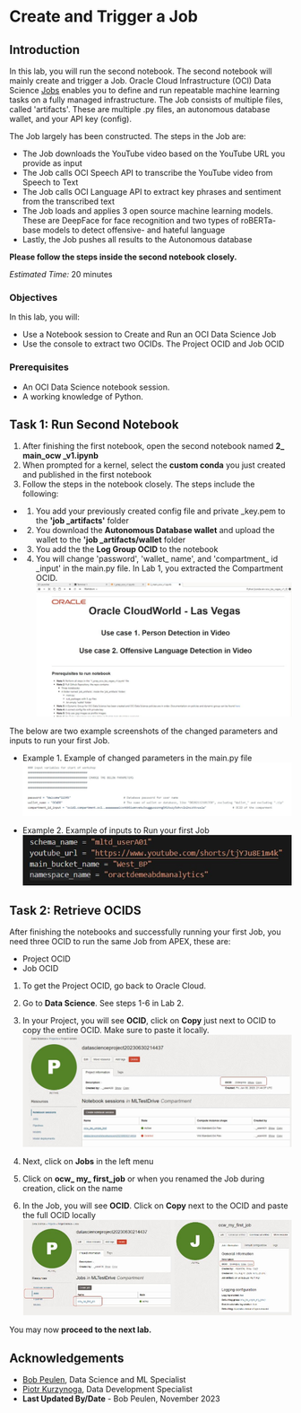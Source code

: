 # Create and Trigger a Job

## Introduction

In this lab, you will run the second notebook. The second notebook will mainly create and trigger a Job. Oracle Cloud Infrastructure (OCI) Data Science [Jobs](https://docs.oracle.com/en-us/iaas/data-science/using/jobs-about.htm) enables you to define and run repeatable machine learning tasks on a fully managed infrastructure. The Job consists of multiple files, called 'artifacts'. These are multiple .py files, an autonomous database wallet, and your API key (config). 

The Job largely  has been constructed. The steps in the Job are:
- The Job downloads the YouTube video based on the YouTube URL you provide as input
- The Job calls OCI Speech API to transcribe the YouTube video from Speech to Text
- The Job calls OCI Language API to extract key phrases and sentiment from the transcribed text
- The Job loads and applies 3 open source machine learning models. These are DeepFace for face recognition and two types of roBERTa-base models to detect offensive- and hateful language
- Lastly, the Job pushes all results to the Autonomous database

**Please follow the steps inside the second notebook closely.**

*Estimated Time:* 20 minutes

### Objectives

In this lab, you will:
* Use a Notebook session to Create and Run an OCI Data Science Job
* Use the console to extract two OCIDs. The Project OCID and Job OCID

### Prerequisites

* An OCI Data Science notebook session.
* A working knowledge of Python.


## Task 1: Run Second Notebook

1.	After finishing the first notebook, open the second notebook named **2_ main_ocw _v1.ipynb**
2.	When prompted for a kernel, select the **custom conda** you just created and published in the first notebook
3.	Follow the steps in the notebook closely. The steps include the following:
* 1. You add your previously created config file and private _key.pem to the **'job _artifacts'** folder
* 2. You download the **Autonomous Database wallet** and upload the wallet to the **'job _artifacts/wallet** folder
* 3. You add the the **Log Group OCID** to the notebook
* 4. You will change 'password', 'wallet_ name', and 'compartment_ id _input' in the main.py file. In Lab 1, you extracted the Compartment OCID.
  ![lab_3_img_1](images/lab_3_img_1.JPG)

The below are two example screenshots of the changed parameters and inputs to run your first Job.
* Example 1. Example of changed parameters in the main.py file
    ![lab_3_img_4](images/lab_3_img_4.JPG)


* Example 2. Example of inputs to Run your first Job
    ![lab_3_img_5](images/lab_3_img_5.JPG) 

## Task 2: Retrieve OCIDS

After finishing the notebooks and successfully running your first Job, you need three OCID to run the same Job from APEX, these are:
* Project OCID
* Job OCID

1. To get the Project OCID, go back to Oracle Cloud. 
2. Go to **Data Science**. See steps 1-6 in Lab 2.
3. In your Project, you will see **OCID**, click on **Copy** just next to OCID to copy the entire OCID. Make sure to paste it locally.
  ![lab_3_img_3](images/lab_3_img_2.JPG)

4. Next, click on **Jobs** in the left menu
5. Click on **ocw_ my_ first_job** or when you renamed the Job during creation, click on the name
6. In the Job, you will see **OCID**. Click on **Copy** next to the OCID and paste the full OCID locally
  ![lab_3_img_3](images/lab_3_img_3.JPG)

You may now **proceed to the next lab.**

## Acknowledgements
* [Bob Peulen](https://www.linkedin.com/in/bobpeulen/), Data Science and ML Specialist
* [Piotr Kurzynoga](https://www.linkedin.com/in/piotr-kurzynoga/), Data Development Specialist
* **Last Updated By/Date** - Bob Peulen, November 2023
